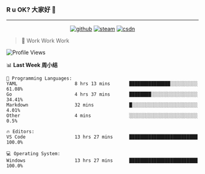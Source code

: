 ### R u OK? 大家好 👋

___

<p align="center">
  <a href="https://bigkjp97.github.io/"><img src="https://img.shields.io/badge/-GitPage-lightgrey" alt="github"></a>
  <a href="https://steamcommunity.com/id/bigkjp/"><img src="https://img.shields.io/badge/-Steam-black" alt="steam"></a>
  <a href="https://blog.csdn.net/qq_38986088"><img src="https://img.shields.io/badge/CSDN-cf000e" alt="csdn"></a>
</p>

> 🧟 Work Work Work

<!--START_SECTION:kjp readme-->
![Profile Views](http://img.shields.io/badge/Mi%20Amigos%E2%99%82%EF%B8%8F-0-ff69b4)

📊 **Last Week 周小结** 

```text
💬 Programming Languages: 
YAML                     8 hrs 13 mins       ███████████████░░░░░░░░░░   61.08% 
Go                       4 hrs 37 mins       ████████░░░░░░░░░░░░░░░░░   34.41% 
Markdown                 32 mins             █░░░░░░░░░░░░░░░░░░░░░░░░   4.01% 
Other                    4 mins              ░░░░░░░░░░░░░░░░░░░░░░░░░   0.5%

🔥 Editors: 
VS Code                  13 hrs 27 mins      █████████████████████████   100.0%

💻 Operating System: 
Windows                  13 hrs 27 mins      █████████████████████████   100.0%

```


<!--END_SECTION:kjp readme-->

<!--
**bigkjp97/bigkjp97** is a ✨ _special_ ✨ repository because its `README.md` (this file) appears on your GitHub profile.

Here are some ideas to get you started:

- 🔭 I’m currently working on ...
- 🌱 I’m currently learning ...
- 👯 I’m looking to collaborate on ...
- 🤔 I’m looking for help with ...
- 💬 Ask me about ...
- 📫 How to reach me: ...
- 😄 Pronouns: ...
- ⚡ Fun fact: ... -->

